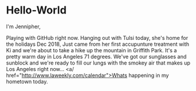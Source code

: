 # Hello-World

I'm Jennipher,

Playing with GitHub right now. Hanging out with Tulsi today, she's home for the holidays Dec 2018, Just came from her first accupunture treatment with Ki and we're about to take a hike up the mountain in Griffith Park. It's a pretty warm day in Los Angeles 71 degrees. We've got our sunglasses and sunblock and we're ready to fill our lungs with the smokey air that makes up Los Angeles right now... <a/ href="http://www.laweekly.com/calendar">Whats happening in my hometown today</a>.
